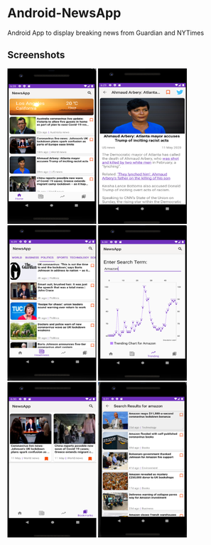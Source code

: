 # Android-NewsApp
Android App to display breaking news from Guardian and NYTimes 


## Screenshots
<p float="left">
    <img src="1.png" width="200" height="350" />
    <img src="2.png"  width="200" height="350"/>
    <img src="3.png"  width="200" height="350"/>
    <img src="4.png"  width="200" height="350"/>
    <img src="5.png"  width="200" height="350"/>
    <img src="6.png" width="200" height="350"/>
  
</p>
